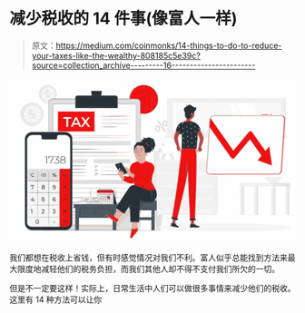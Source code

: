 # 减少税收的 14 件事(像富人一样)

> 原文：<https://medium.com/coinmonks/14-things-to-do-to-reduce-your-taxes-like-the-wealthy-808185c5e39c?source=collection_archive---------16----------------------->

![](img/6871e543bf18b1d37ab9a7b070872ab3.png)

我们都想在税收上省钱，但有时感觉情况对我们不利。富人似乎总能找到方法来最大限度地减轻他们的税务负担，而我们其他人却不得不支付我们所欠的一切。

但是不一定要这样！实际上，日常生活中人们可以做很多事情来减少他们的税收。这里有 14 种方法可以让你